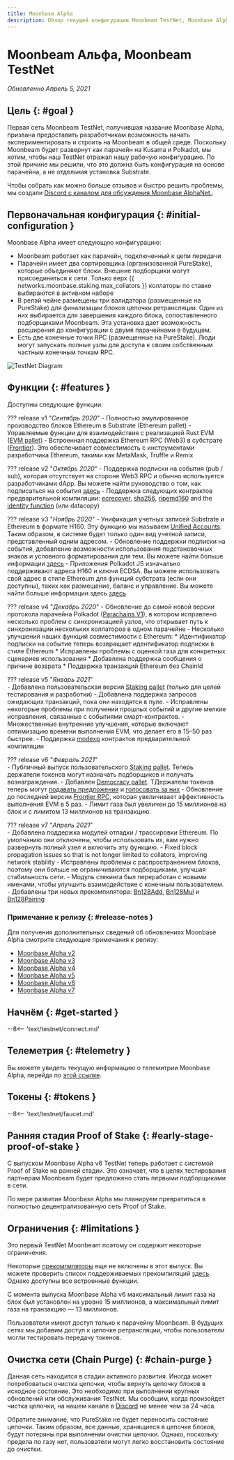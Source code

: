 ```yaml
---
title: Moonbase Alpha
description: Обзор текущей конфигурации Moonbeam TestNet, Moonbase Alpha и информация о том, как начать строить на ней с помощью Solidity.
---
```


# Moonbeam Альфа, Moonbeam TestNet

_Обновленно Апрель 5, 2021_

## Цель {: #goal }

Первая сеть Moonbeam TestNet, получившая название Moonbase Alpha, призвана предоставить разработчикам возможность начать экспериментировать и строить на Moonbeam в общей среде. Поскольку Moonbeam будет развернут как парачейн на Kusama и Polkadot, мы хотим, чтобы наш TestNet отражал нашу рабочую конфигурацию. По этой причине мы решили, что это должна быть конфигурация на основе парачейна, а не отдельная установка Substrate.

Чтобы собрать как можно больше отзывов и быстро решить проблемы, мы создали [Discord с каналом для обсуждения Moonbase AlphaNet.](https://discord.gg/PfpUATX).

## Первоначальная конфигурация {: #initial-configuration } 

Moonbase Alpha имеет следующую конфигурацию:

 - Moonbeam работает как парачейн, подключенный к цепи передачи
 - Парачейн имеет два сортировщика (организованной PureStake), которые объединяют блоки. Внешние подборщики могут присоединиться к сети. Только верх {{ networks.moonbase.staking.max_collators }} коллаторы по ставке выбираются в активном наборе
 - В релэй чейне размещены три валидатора (размещенные на PureStake) для финализации блоков цепочки ретрансляции. Один из них выбирается для завершения каждого блока, сопоставленного подборщиками Moonbeam. Эта установка дает возможность расширения до конфигурации с двумя парачейнами в будущем.
 - Есть две конечные точки RPC (размещенные на PureStake). Люди могут запускать полные узлы для доступа к своим собственным частным конечным точкам RPC.

![TestNet Diagram](/images/learn/platform/networks/moonbase-diagram-v7.png)

## Функции {: #features } 

Доступны следующие функции:

??? release v1 "_Сентябрь  2020_"
    - Полностью эмулированное производство блоков Ethereum в Substrate (Ethereum pallet)
    - Управляемые функции для взаимодействия с реализацией Rust EVM ([EVM pallet](https://docs.rs/pallet-evm/2.0.1/pallet_evm/))
    - Встроенная поддержка Ethereum RPC (Web3) в субстрате ([Frontier](https://github.com/paritytech/frontier)). Это обеспечивает совместимость с инструментами разработчика Ethereum, такими как MetaMask, Truffle и Remix

??? release v2 "_Октябрь  2020_"
    - Поддержка подписки на события (pub / sub), которая отсутствует на стороне Web3 RPC и обычно используется разработчиками dApp. Вы можете найти руководство о том, как подписаться на события [здесь](/integrations/pubsub/)
    - Поддержка следующих контрактов предварительной компиляции: [ecrecover](https://docs.klaytn.com/smart-contract/precompiled-contracts#address-0x-01-ecrecover-hash-v-r-s), [sha256](https://docs.klaytn.com/smart-contract/precompiled-contracts#address-0x-02-sha-256-data), [ripemd160](https://docs.klaytn.com/smart-contract/precompiled-contracts#address-0x-03-ripemd-160-data) and the [identity function](https://docs.klaytn.com/smart-contract/precompiled-contracts#address-0x-04-datacopy-data) (или datacopy)

??? release v3 "_Ноябрь 2020_"
    - Унификация учетных записей Substrate и Ethereum в формате H160. Эту функцию мы называем [Unified Accounts](https://medium.com/moonbeam-network/moonbase-alpha-v3-introducing-unified-accounts-88fae3564cda). Таким образом, в системе будет только один вид учетной записи, представленный одним адресом.
    - Обновление поддержки подписки на события, добавление возможности использования подстановочных знаков и условного форматирования для тем. Вы можете найти больше информации [здесь](https://docs.moonbeam.network/integrations/pubsub/#using-wildcards-and-conditional-formatting)
    - Приложения Polkadot JS изначально поддерживают адреса H160 и ключи ECDSA. Вы можете использовать свой адрес в стиле Ethereum для функций субстрата (если они доступны), таких как размещение, баланс и управление. Вы можете найти больше информации здесь [здесь](/integrations/wallets/polkadotjs/)

??? release v4 "_Декабрь 2020_"
    - Обновление до самой новой версии протокола парачейна Polkadot ([Parachains V1](https://w3f.github.io/parachain-implementers-guide/)), в котором исправлено несколько проблем с синхронизацией узлов, что открывает путь к синхронизации нескольких коллаторов в одном парачейне
    - Несколько улучшений наших функций совместимости с Ethereum:
        * Идентификатор подписки на событие теперь возвращает идентификатор подписки в стиле Ethereum
        * Исправлены проблемы с оценкой газа для конкретных сценариев использования
        * Добавлена поддержка сообщения о причине возврата
        * Поддержка транзакций Ethereum без ChainId

??? release v5 "_Январь 2021_"      
    - Добавлена пользовательская версия [Staking pallet](https://wiki.polkadot.network/docs/learn-staking) (только для целей тестирования и разработки)
    - Добавлена поддержка запросов ожидающих транзакций, пока они находятся в пуле.
    - Исправлены некоторые проблемы при получении прошлых событий и другие мелкие исправления, связанные с событиями смарт-контрактов.
    - Множественные внутренние улучшения, которые включают оптимизацию времени выполнения EVM, что делает его в 15–50 раз быстрее.
    - Поддержка [modexp](https://docs.klaytn.com/smart-contract/precompiled-contracts#address-0x05-bigmodexp-base-exp-mod) контрактов предварительной компиляции

??? release v6 "_Февраль 2021_"      
    - Публичный выпуск пользовательского [Staking pallet](https://wiki.polkadot.network/docs/learn-staking). Теперь держатели токенов могут назначать подборщиков и получать вознаграждения.
    - Добавлен [Democracy pallet](https://github.com/paritytech/substrate/tree/HEAD/frame/democracy). TДержатели токенов теперь могут [подавать предложения](/governance/proposals/) и [голосовать за них](/governance/voting/)
    - Обновление до последней версии [Frontier RPC](https://github.com/paritytech/frontier), которая увеличивает эффективность выполнения EVM в 5 раз.
    - Лимит газа был увеличен до 15 миллионов на блок и с лимитом 13 миллионов на транзакцию.

??? release v7 "_Апрель 2021_"      
    - Добавлена поддержка модулей отладки / трассировки Ethereum. По умолчанию они отключены, чтобы использовать их, вам нужно развернуть полный узел и включить эту функцию.
    - Fixed block propagation issues so that is not longer limited to collators, improving network stability
    - Исправлены проблемы с распространением блоков, поэтому они больше не ограничиваются подборщиками, улучшая стабильность сети.
    - Модуль стекинга был переработан с новыми именами, чтобы улучшить взаимодействие с конечным пользователем.
    - Добавлены три новых прекомпилятора: [Bn128Add](https://eips.ethereum.org/EIPS/eip-196), [Bn128Mul](https://eips.ethereum.org/EIPS/eip-196) и [Bn128Pairing](https://eips.ethereum.org/EIPS/eip-197)

### Примечание к релизу {: #release-notes } 

Для получения дополнительных сведений об обновлениях Moonbase Alpha смотрите следующие примечания к релизу:

 - [Moonbase Alpha v2](https://github.com/PureStake/moonbeam/releases/tag/v0.2.0)
 - [Moonbase Alpha v3](https://github.com/PureStake/moonbeam/releases/tag/v0.3.0)
 - [Moonbase Alpha v4](https://github.com/PureStake/moonbeam/releases/tag/v0.4.0)
 - [Moonbase Alpha v5](https://github.com/PureStake/moonbeam/releases/tag/v0.5.0)
 - [Moonbase Alpha v6](https://github.com/PureStake/moonbeam/releases/tag/v0.6.0)
 - [Moonbase Alpha v7](https://github.com/PureStake/moonbeam/releases/tag/v0.7.0)

## Начнём {: #get-started } 

--8<-- 'text/testnet/connect.md'

## Телеметрия {: #telemetry } 

Вы можете увидеть текущую информацию о телемитрии Moonbase Alpha, перейдя по [этой ссылке](https://telemetry.polkadot.io/#list/Moonbase%20Alpha).

## Токены {: #tokens } 

--8<-- 'text/testnet/faucet.md'

## Ранняя стадия Proof of Stake {: #early-stage-proof-of-stake } 

С выпуском Moonbase Alpha v6 TestNet теперь работает с системой Proof of Stake на ранней стадии. Это означает, что в целях тестирования партнерам Moonbeam будет предложено стать первыми подборщиками в сети.

По мере развития Moonbase Alpha мы планируем превратиться в полностью децентрализованную сеть Proof of Stake.

## Ограничения {: #limitations } 

Это первый TestNet Moonbeam поэтому он содержит некоторые ограничения.

Некоторые [прекомпиляторы](https://docs.klaytn.com/smart-contract/precompiled-contracts) еще не включены в этот выпуск. Вы можете проверить список поддерживаемых прекомпиляций [здесь](/integrations/precompiles/). Однако доступны все встроенные функции.

С момента выпуска Moonbase Alpha v6 максимальный лимит газа на блок был установлен на уровне 15 миллионов, а максимальный лимит газа на транзакцию — 13 миллионов.

Пользователи имеют доступ только к парачейну Moonbeam. В будущих сетях мы добавим доступ к цепочке ретрансляции, чтобы пользователи могли тестировать передачу токенов.

## Очистка сети (Chain Purge) {: #chain-purge } 

Данная сеть находится в стадии активного развития. Иногда может потребоваться очистка цепочки, чтобы вернуть цепочку блоков в исходное состояние. Это необходимо при выполнении крупных обновлений или обслуживания TestNet. Мы сообщим, когда произойдет чистка цепочки, на нашем канале в [Discord](https://discord.gg/PfpUATX) не менее чем за 24 часа.

Обратите внимание, что PureStake не будет переносить состояние цепочки. Таким образом, все данные, хранящиеся в цепочке блоков, будут потеряны при выполнении очистки цепочки. Однако, поскольку предела по газу нет, пользователи могут легко восстановить состояние до очистки.

